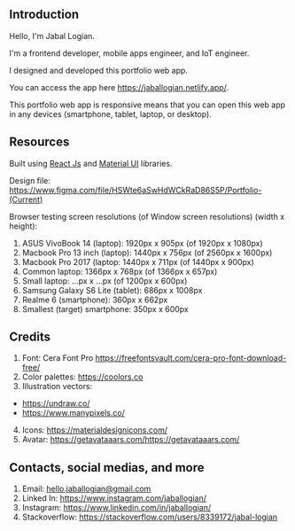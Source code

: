 ## Introduction

Hello, I'm Jabal Logian.

I'm a frontend developer, mobile apps engineer, and IoT engineer.

I designed and developed this portfolio web app.

You can access the app here https://jaballogian.netlify.app/.

This portfolio web app is responsive means that you can open this web app in any devices (smartphone, tablet, laptop, or desktop).

## Resources

Built using [React Js](https://reactjs.org/) and [Material UI](https://mui.com/) libraries.

Design file: https://www.figma.com/file/HSWte6aSwHdWCkRaD86S5P/Portfolio-(Current)

Browser testing screen resolutions (of Window screen resolutions) (width x height):
1. ASUS VivoBook 14 (laptop): 1920px x 905px (of 1920px x 1080px)
2. Macbook Pro 13 inch (laptop): 1440px x 756px (of 2560px x 1600px)
3. Macbook Pro 2017 (laptop: 1440px x 711px (of 1440px x 900px)
3. Common laptop: 1366px x 768px (of 1366px x 657px)
4. Small laptop: ...px x ...px (of 1200px x 600px)
5. Samsung Galaxy S6 Lite (tablet): 686px x 1008px
6. Realme 6 (smartphone): 360px x 662px
7. Smallest (target) smartphone: 350px x 600px

## Credits

1. Font: Cera Font Pro https://freefontsvault.com/cera-pro-font-download-free/
2. Color palettes: https://coolors.co
3. Illustration vectors:
- https://undraw.co/
- https://www.manypixels.co/
4. Icons: https://materialdesignicons.com/
5. Avatar: https://getavataaars.com/https://getavataaars.com/

## Contacts, social medias, and more

1. Email: hello.jaballogian@gmail.com
2. Linked In: https://www.instagram.com/jaballogian/
3. Instagram: https://www.linkedin.com/in/jaballogian/
4. Stackoverflow: https://stackoverflow.com/users/8339172/jabal-logian